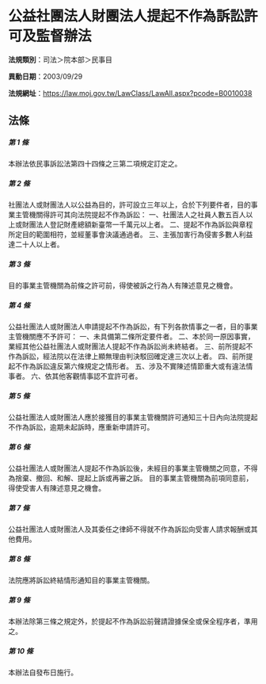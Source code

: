 # 公益社團法人財團法人提起不作為訴訟許可及監督辦法

**法規類別**：司法＞院本部＞民事目

**異動日期**：2003/09/29  

**法規網址**：https://law.moj.gov.tw/LawClass/LawAll.aspx?pcode=B0010038





## 法條
##### 第 1 條
本辦法依民事訴訟法第四十四條之三第二項規定訂定之。

##### 第 2 條
社團法人或財團法人以公益為目的，許可設立三年以上，合於下列要件者，目的事業主管機關得許可其向法院提起不作為訴訟：
一、社團法人之社員人數五百人以上或財團法人登記財產總額新臺幣一千萬元以上者。
二、提起不作為訴訟與章程所定目的範圍相符，並經董事會決議通過者。
三、主張加害行為侵害多數人利益達二十人以上者。

##### 第 3 條
目的事業主管機關為前條之許可前，得使被訴之行為人有陳述意見之機會。

##### 第 4 條
公益社團法人或財團法人申請提起不作為訴訟，有下列各款情事之一者，目的事業主管機關應不予許可：
一、未具備第二條所定要件者。
二、本於同一原因事實，業經其他公益社團法人或財團法人提起不作為訴訟尚未終結者。
三、前所提起不作為訴訟，經法院以在法律上顯無理由判決駁回確定達三次以上者。
四、前所提起不作為訴訟違反第六條規定之情形者。
五、涉及不實陳述情節重大或有違法情事者。
六、依其他客觀情事認不宜許可者。

##### 第 5 條
公益社團法人或財團法人應於接獲目的事業主管機關許可通知三十日內向法院提起不作為訴訟，逾期未起訴時，應重新申請許可。

##### 第 6 條
公益社團法人或財團法人提起不作為訴訟後，未經目的事業主管機關之同意，不得為捨棄、撤回、和解、提起上訴或再審之訴。
目的事業主管機關為前項同意前，得使受害人有陳述意見之機會。

##### 第 7 條
公益社團法人或財團法人及其委任之律師不得就不作為訴訟向受害人請求報酬或其他費用。

##### 第 8 條
法院應將訴訟終結情形通知目的事業主管機關。

##### 第 9 條
本辦法除第三條之規定外，於提起不作為訴訟前聲請證據保全或保全程序者，準用之。

##### 第 10 條
本辦法自發布日施行。


